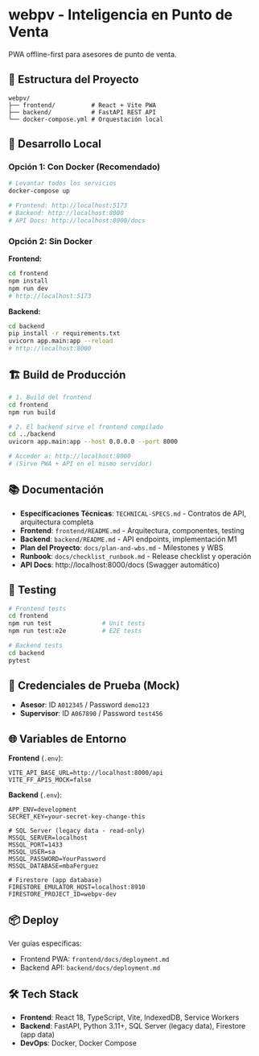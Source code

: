 # webpv - Inteligencia en Punto de Venta

PWA offline-first para asesores de punto de venta.

## 📁 Estructura del Proyecto

```
webpv/
├── frontend/          # React + Vite PWA
├── backend/           # FastAPI REST API
└── docker-compose.yml # Orquestación local
```

## 🚀 Desarrollo Local

### Opción 1: Con Docker (Recomendado)

```bash
# Levantar todos los servicios
docker-compose up

# Frontend: http://localhost:5173
# Backend: http://localhost:8000
# API Docs: http://localhost:8000/docs
```

### Opción 2: Sin Docker

**Frontend:**
```bash
cd frontend
npm install
npm run dev
# http://localhost:5173
```

**Backend:**
```bash
cd backend
pip install -r requirements.txt
uvicorn app.main:app --reload
# http://localhost:8000
```

## 🏗️ Build de Producción

```bash
# 1. Build del frontend
cd frontend
npm run build

# 2. El backend sirve el frontend compilado
cd ../backend
uvicorn app.main:app --host 0.0.0.0 --port 8000

# Acceder a: http://localhost:8000
# (Sirve PWA + API en el mismo servidor)
```

## 📚 Documentación

- **Especificaciones Técnicas**: `TECHNICAL-SPECS.md` - Contratos de API, arquitectura completa
- **Frontend**: `frontend/README.md` - Arquitectura, componentes, testing
- **Backend**: `backend/README.md` - API endpoints, implementación M1
- **Plan del Proyecto**: `docs/plan-and-wbs.md` - Milestones y WBS
- **Runbook**: `docs/checklist_runbook.md` - Release checklist y operación
- **API Docs**: http://localhost:8000/docs (Swagger automático)

## 🧪 Testing

```bash
# Frontend tests
cd frontend
npm run test              # Unit tests
npm run test:e2e          # E2E tests

# Backend tests
cd backend
pytest
```

## 🔑 Credenciales de Prueba (Mock)

- **Asesor**: ID `A012345` / Password `demo123`
- **Supervisor**: ID `A067890` / Password `test456`

## 🌐 Variables de Entorno

**Frontend** (`.env`):
```
VITE_API_BASE_URL=http://localhost:8000/api
VITE_FF_APIS_MOCK=false
```

**Backend** (`.env`):
```
APP_ENV=development
SECRET_KEY=your-secret-key-change-this

# SQL Server (legacy data - read-only)
MSSQL_SERVER=localhost
MSSQL_PORT=1433
MSSQL_USER=sa
MSSQL_PASSWORD=YourPassword
MSSQL_DATABASE=mbaFerguez

# Firestore (app database)
FIRESTORE_EMULATOR_HOST=localhost:8910
FIRESTORE_PROJECT_ID=webpv-dev
```

## 📦 Deploy

Ver guías específicas:
- Frontend PWA: `frontend/docs/deployment.md`
- Backend API: `backend/docs/deployment.md`

## 🛠️ Tech Stack

- **Frontend**: React 18, TypeScript, Vite, IndexedDB, Service Workers
- **Backend**: FastAPI, Python 3.11+, SQL Server (legacy data), Firestore (app data)
- **DevOps**: Docker, Docker Compose
